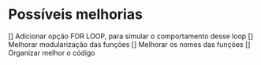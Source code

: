 # Possíveis melhorias

[] Adicionar opção FOR LOOP, para simular o comportamento desse loop
[] Melhorar modularização das funções
[] Melhorar os nomes das funções
[] Organizar melhor o código
